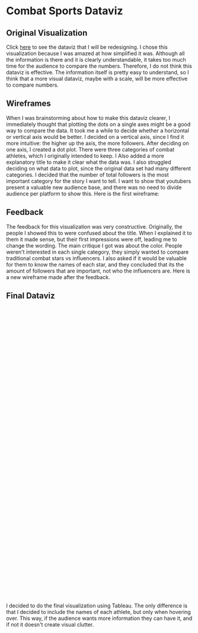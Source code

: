 # Combat Sports Dataviz
## Original Visualization
Click [here](https://www.sportsbusinessdaily.com/Journal/Issues/2020/01/27/Opinion/Bidarian.aspx) to see the dataviz that I will be redesigning.
I chose this visualization because I was amazed at how simplified it was. Although all the information is there and it is clearly understandable, it takes too much time for the audience to compare the numbers. Therefore, I do not think this dataviz is effective. The information itself is pretty easy to understand, so I think that a more visual dataviz, maybe with a scale, will be more effective to compare numbers.

## Wireframes
When I was brainstorming about how to make this dataviz clearer, I immediately thought that plotting the dots on a single axes might be a good way to compare the data. It took me a while to decide whether a horizontal or vertical axis would be better. I decided on a vertical axis, since I find it more intuitive: the higher up the axis, the more followers. After deciding on one axis, I created a dot plot. There were three categories of combat athletes, which I originally intended to keep. I Also added a more explanatory title to make it clear what the data was. I also struggled deciding on what data to plot, since the original data set had many different categories. I decided that the number of total followers is the most important category for the story I want to tell. I want to show that youtubers present a valuable new audience base, and there was no need to divide audience per platform to show this.
Here is the first wireframe:


## Feedback
The feedback for this visualization was very constructive. Originally, the people I showed this to were confused about the title. When I explained it to them it made sense, but their first impressions were off, leading me to change the wording. The main critique I got was about the color. People weren't interested in each single category, they simply wanted to compare traditional combat stars vs influencers. I also asked if it would be valuable for them to know the names of each star, and they concluded that its the amount of followers that are important, not who the influencers are.
Here is a new wireframe made after the feedback.

## Final Dataviz
<script type='text/javascript' src='https://prod-useast-a.online.tableau.com/javascripts/api/viz_v1.js'></script><div class='tableauPlaceholder' style='width: 1440px; height: 783px;'><object class='tableauViz' width='1440' height='783' style='display:none;'><param name='host_url' value='https%3A%2F%2Fprod-useast-a.online.tableau.com%2F' /> <param name='embed_code_version' value='3' /> <param name='site_root' value='&#47;t&#47;claratellingstories' /><param name='name' value='ASsignment4&#47;Sheet1' /><param name='tabs' value='no' /><param name='toolbar' value='yes' /><param name='showAppBanner' value='false' /></object></div>
I decided to do the final visualization using Tableau. The only difference is that I decided to include the names of each athlete, but only when hovering over. This way, if the audience wants more information they can have it, and if not it doesn't create visual clutter.

